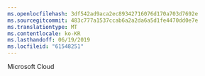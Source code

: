 ```yaml
---
ms.openlocfilehash: 3df542ad9aca2ec89342716076d170a703d7692e
ms.sourcegitcommit: 483c777a1537ccab6a2a2da6a5d1fe4470dd0e7e
ms.translationtype: MT
ms.contentlocale: ko-KR
ms.lasthandoff: 06/19/2019
ms.locfileid: "61548251"
---
```

Microsoft Cloud